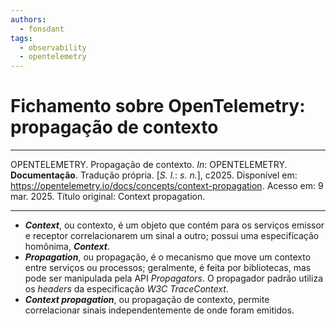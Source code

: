 ```yaml
---
authors:
  - fonsdant
tags:
  - observability
  - opentelemetry
---
```


# Fichamento sobre OpenTelemetry: propagação de contexto

------------------------------------------------------------------------

OPENTELEMETRY. Propagação de contexto. *In*: OPENTELEMETRY.
**Documentação**. Tradução própria. \[*S. l.*: *s. n.*\], c2025.
Disponível em:
https://opentelemetry.io/docs/concepts/context-propagation. Acesso em: 9
mar. 2025. Título original: Context propagation.

------------------------------------------------------------------------

<!-- truncate -->

- ***Context***, ou contexto, é um objeto que contém para os serviços
  emissor e receptor correlacionarem um sinal a outro; possui uma
  especifícação homônima, ***Context***.
- ***Propagation***, ou propagação, é o mecanismo que move um contexto
  entre serviços ou processos; geralmente, é feita por bibliotecas,
  mas pode ser manipulada pela API *Propagators*. O propagador padrão
  utiliza os *headers* da especificação *W3C TraceContext*.
- ***Context propagation***, ou propagação de contexto, permite
  correlacionar sinais independentemente de onde foram emitidos.
